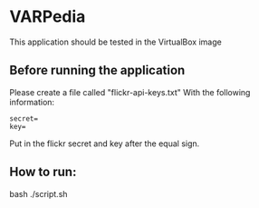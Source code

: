 # VARPedia

This application should be tested in the VirtualBox image 

## Before running the application

Please create a file called "flickr-api-keys.txt"
With the following information:
```
secret=
key=
```
Put in the flickr secret and key after the equal sign.

## How to run:
bash ./script.sh
